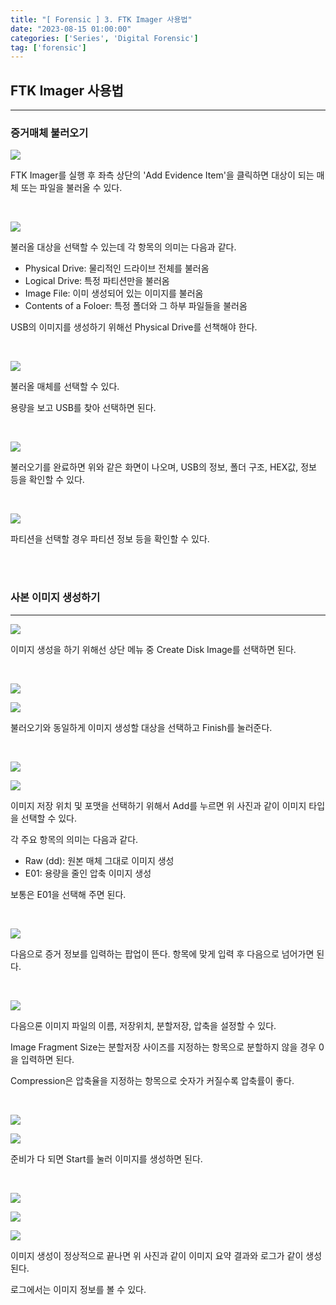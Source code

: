 ```yaml
---
title: "[ Forensic ] 3. FTK Imager 사용법"
date: "2023-08-15 01:00:00"
categories: ['Series', 'Digital Forensic']
tag: ['forensic']
---
```

## **FTK Imager 사용법**

---

### 증거매체 불러오기

![](/assets/images/2023-08-15-forensic3/2023-08-15-00-11-41.png)

FTK Imager를 실행 후 좌측 상단의 'Add Evidence Item'을 클릭하면 대상이 되는 매체 또는 파일을 불러올 수 있다.

<br>

![](/assets/images/2023-08-15-forensic3/2023-08-15-00-13-23.png)

불러올 대상을 선택할 수 있는데 각 항목의 의미는 다음과 같다.

* Physical Drive: 물리적인 드라이브 전체를 불러옴
* Logical Drive: 특정 파티션만을 불러옴
* Image File: 이미 생성되어 있는 이미지를 불러옴
* Contents of a Foloer: 특정 폴더와 그 하부 파일들을 불러옴

USB의 이미지를 생성하기 위해선 Physical Drive를 선책해야 한다.

<br>

![](/assets/images/2023-08-15-forensic3/2023-08-15-00-16-23.png)

불러올 매체를 선택할 수 있다.

용량을 보고 USB를 찾아 선택하면 된다.

<br>

![](/assets/images/2023-08-15-forensic3/2023-08-15-00-25-05.png)

불러오기를 완료하면 위와 같은 화면이 나오며, USB의 정보, 폴더 구조, HEX값, 정보 등을 확인할 수 있다.

<br>

![](/assets/images/2023-08-15-forensic3/2023-08-15-00-27-53.png)

파티션을 선택할 경우 파티션 정보 등을 확인할 수 있다.

<br>
<br>

### 사본 이미지 생성하기

---

![](/assets/images/2023-08-15-forensic3/2023-08-15-00-31-46.png)

이미지 생성을 하기 위해선 상단 메뉴 중 Create Disk Image를 선택하면 된다.

<br>

![](/assets/images/2023-08-15-forensic3/2023-08-15-00-33-16.png)

![](/assets/images/2023-08-15-forensic3/2023-08-15-00-34-05.png)

불러오기와 동일하게 이미지 생성할 대상을 선택하고 Finish를 눌러준다.

<br>

![](/assets/images/2023-08-15-forensic3/2023-08-15-00-35-15.png)

![](/assets/images/2023-08-15-forensic3/2023-08-15-00-35-44.png)

이미지 저장 위치 및 포맷을 선택하기 위해서 Add를 누르면 위 사진과 같이 이미지 타입을 선택할 수 있다.

각 주요 항목의 의미는 다음과 같다.

* Raw (dd): 원본 매체 그대로 이미지 생성
* E01: 용량을 줄인 압축 이미지 생성

보통은 E01을 선택해 주면 된다.

<br>

![](/assets/images/2023-08-15-forensic3/2023-08-15-00-38-59.png)

다음으로 증거 정보를 입력하는 팝업이 뜬다.  항목에 맞게 입력 후 다음으로 넘어가면 된다.

<br>

![](/assets/images/2023-08-15-forensic3/2023-08-15-00-40-58.png)

다음으론 이미지 파일의 이름, 저장위치, 분할저장, 압축을 설정할 수 있다.

Image Fragment Size는 분할저장 사이즈를 지정하는 항목으로 분할하지 않을 경우 0을 입력하면 된다.

Compression은 압축율을 지정하는 항목으로 숫자가 커질수록 압축률이 좋다.

<br>

![](/assets/images/2023-08-15-forensic3/2023-08-15-00-45-02.png)

![](/assets/images/2023-08-15-forensic3/2023-08-15-00-47-14.png)

준비가 다 되면 Start를 눌러 이미지를 생성하면 된다.

<br>

![](/assets/images/2023-08-15-forensic3/2023-08-15-01-05-24.png)

![](/assets/images/2023-08-15-forensic3/2023-08-15-00-58-47.png)

![](/assets/images/2023-08-15-forensic3/2023-08-15-01-02-19.png)

이미지 생성이 정상적으로 끝나면 위 사진과 같이 이미지 요약 결과와 로그가 같이 생성된다.

로그에서는 이미지 정보를 볼 수 있다.